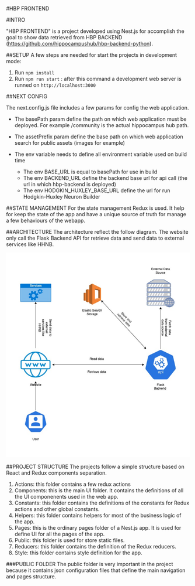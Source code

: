 #HBP FRONTEND

#INTRO

"HBP FRONTEND" is a project developed using Nest.js for accomplish the goal to show data retrieved from HBP BACKEND (https://github.com/hippocampushub/hbp-backend-python).

##SETUP
A few steps are needed for start the projects in development mode:
1. Run `npm install`
2. Run `npm run start` : after this command a development web server is runned on `http://localhost:3000`

##NEXT CONFIG

The next.config.js file includes a few params for config the web application.

- The basePath param define the path on which web application must be deployed. For example /community is the actual hippocampus hub path.

- The assetPrefix param define the base path on which web application search for public assets (images for example)

- The env variable needs to define all environment variable used on build time 
    - The env BASE_URL is equal to basePath for use in build
    - The env BACKEND_URL define the backend base url for api call (the url in which hbp-backend is deployed)
    - The env HODGKIN_HUXLEY_BASE_URL define the url for run Hodgkin-Huxley Neuron Builder
  
##STATE MANAGEMENT
For the state management Redux is used. It help for keep the state of the app and have a unique source of truth for manage a few behaviours of the webapp.

##ARCHITECTURE
The architecture reflect the follow diagram.
The website only call the Flask Backend API for retrieve data and send data to external services like HHNB.

![architecture](architecture.jpg)

##PROJECT STRUCTURE
The projects follow a simple structure based on React and Redux components separation.
1. Actions: this folder contains a few redux actions
2. Components: this is the main UI folder. It contains the definitions of all the UI componenents used in the web app.
3. Constants: this folder contains the definitions of the constants for Redux actions and other global constants.
4. Helpers: this folder contains helpers for most of the business logic of the app.
5. Pages: this is the ordinary pages folder of a Nest.js app. It is used for define UI for all the pages of the app.
6. Public: this folder is used for store static files.
7. Reducers: this folder contains the definition of the Redux reducers.
8. Style: this folder contains style definition for the app.

###PUBLIC FOLDER
The public folder is very important in the project because it contains json configuration files that define the main navigation and pages structure.
